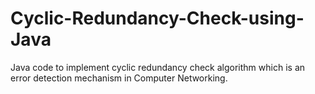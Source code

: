 # Cyclic-Redundancy-Check-using-Java
Java code to implement cyclic redundancy check algorithm which is an error detection mechanism in Computer Networking.
